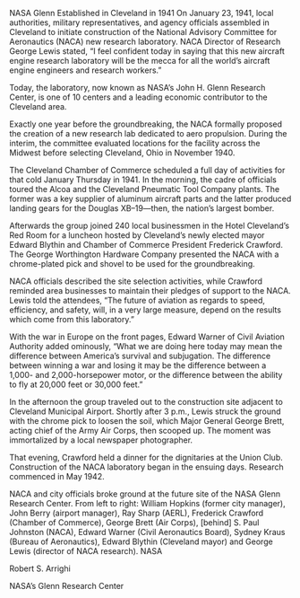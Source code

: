 NASA Glenn Established in Cleveland in 1941 
 On January 23, 1941, local authorities, military representatives, and agency officials assembled in Cleveland to initiate construction of the National Advisory Committee for Aeronautics (NACA) new research laboratory. NACA Director of Research George Lewis stated, “I feel confident today in saying that this new aircraft engine research laboratory will be the mecca for all the world’s aircraft engine engineers and research workers.”

Today, the laboratory, now known as NASA’s John H. Glenn Research Center, is one of 10 centers and a leading economic contributor to the Cleveland area.

Exactly one year before the groundbreaking, the NACA formally proposed the creation of a new research lab dedicated to aero propulsion. During the interim, the committee evaluated locations for the facility across the Midwest before selecting Cleveland, Ohio in November 1940.

The Cleveland Chamber of Commerce scheduled a full day of activities for that cold January Thursday in 1941. In the morning, the cadre of officials toured the Alcoa and the Cleveland Pneumatic Tool Company plants. The former was a key supplier of aluminum aircraft parts and the latter produced landing gears for the Douglas XB–19—then, the nation’s largest bomber.

Afterwards the group joined 240 local businessmen in the Hotel Cleveland’s Red Room for a luncheon hosted by Cleveland’s newly elected mayor Edward Blythin and Chamber of Commerce President Frederick Crawford. The George Worthington Hardware Company presented the NACA with a chrome-plated pick and shovel to be used for the groundbreaking.

NACA officials described the site selection activities, while Crawford reminded area businesses to maintain their pledges of support to the NACA. Lewis told the attendees, “The future of aviation as regards to speed, efficiency, and safety, will, in a very large measure, depend on the results which come from this laboratory.”

With the war in Europe on the front pages, Edward Warner of Civil Aviation Authority added ominously, “What we are doing here today may mean the difference between America’s survival and subjugation. The difference between winning a war and losing it may be the difference between a 1,000- and 2,000-horsepower motor, or the difference between the ability to fly at 20,000 feet or 30,000 feet.”

In the afternoon the group traveled out to the construction site adjacent to Cleveland Municipal Airport. Shortly after 3 p.m., Lewis struck the ground with the chrome pick to loosen the soil, which Major General George Brett, acting chief of the Army Air Corps, then scooped up. The moment was immortalized by a local newspaper photographer.

That evening, Crawford held a dinner for the dignitaries at the Union Club. Construction of the NACA laboratory began in the ensuing days. Research commenced in May 1942.

NACA and city officials broke ground at the future site of the NASA Glenn Research Center. From left to right: William Hopkins (former city manager), John Berry (airport manager), Ray Sharp (AERL), Frederick Crawford (Chamber of Commerce), George Brett (Air Corps), [behind] S. Paul Johnston (NACA), Edward Warner (Civil Aeronautics Board), Sydney Kraus (Bureau of Aeronautics), Edward Blythin (Cleveland mayor) and George Lewis (director of NACA research). NASA

Robert S. Arrighi

NASA’s Glenn Research Center